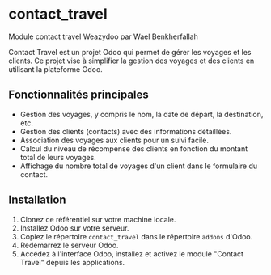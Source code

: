 # contact_travel
Module contact travel Weazydoo par Wael Benkherfallah


Contact Travel est un projet Odoo qui permet de gérer les voyages et les clients. Ce projet vise à simplifier la gestion des voyages et des clients en utilisant la plateforme Odoo.

## Fonctionnalités principales

- Gestion des voyages, y compris le nom, la date de départ, la destination, etc.
- Gestion des clients (contacts) avec des informations détaillées.
- Association des voyages aux clients pour un suivi facile.
- Calcul du niveau de récompense des clients en fonction du montant total de leurs voyages.
- Affichage du nombre total de voyages d'un client dans le formulaire du contact.

## Installation

1. Clonez ce référentiel sur votre machine locale.
2. Installez Odoo sur votre serveur.
3. Copiez le répertoire `contact_travel` dans le répertoire `addons` d'Odoo.
4. Redémarrez le serveur Odoo.
5. Accédez à l'interface Odoo, installez et activez le module "Contact Travel" depuis les applications.

